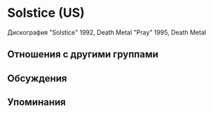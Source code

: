 # Solstice (US)

Дискография
"Solstice" 1992, Death Metal
"Pray" 1995, Death Metal

## Отношения с другими группами


## Обсуждения


## Упоминания

